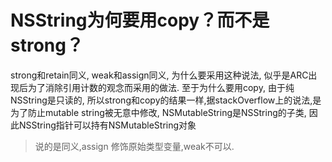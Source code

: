 # NSString为何要用copy？而不是strong？

strong和retain同义, weak和assign同义, 为什么要采用这种说法, 似乎是ARC出现后为了消除引用计数的观念而采用的做法. 至于为什么要用copy, 由于纯NSString是只读的, 所以strong和copy的结果一样,据stackOverflow上的说法,是为了防止mutable string被无意中修改, NSMutableString是NSString的子类, 因此NSString指针可以持有NSMutableString对象

> 说的是同义,assign 修饰原始类型变量,weak不可以.